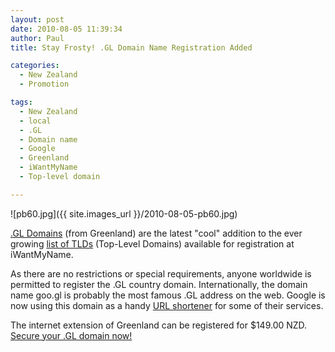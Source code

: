 ```yaml
---
layout: post
date: 2010-08-05 11:39:34
author: Paul
title: Stay Frosty! .GL Domain Name Registration Added

categories:
  - New Zealand
  - Promotion

tags:
  - New Zealand
  - local
  - .GL
  - Domain name
  - Google
  - Greenland
  - iWantMyName
  - Top-level domain

---
```


![pb60.jpg]({{ site.images_url }}/2010-08-05-pb60.jpg)

[.GL Domains](https://iwantmyname.co.nz/domains/gl-greenlandic-domain-name-registration-for-greenland) (from Greenland) are the latest "cool" addition to the ever growing [list of TLDs](https://iwantmyname.co.nz/domains/domain-name-registration-list-of-extensions) (Top-Level Domains) available for registration at iWantMyName. 

As there are no restrictions or special requirements, anyone worldwide is permitted to register the .GL country domain. Internationally, the domain name goo.gl is probably the most famous .GL address on the web. Google is now using this domain as a handy [URL shortener](https://iwantmyname.co.nz/services/url-shortener) for some of their services.

The internet extension of Greenland can be registered for $149.00 NZD. [Secure your .GL domain now!](https://iwantmyname.co.nz/domains/gl-greenlandic-domain-name-registration-for-greenland)


